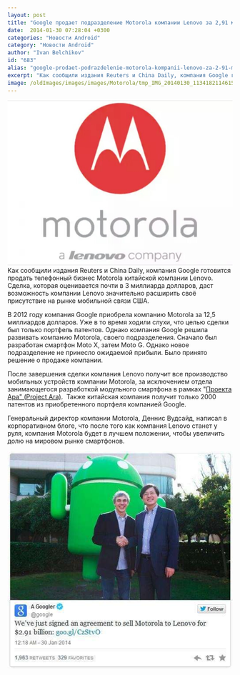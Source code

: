 ```yaml
---
layout: post
title: "Google продает подразделение Motorola компании Lenovo за 2,91 миллиардов долларов"
date:  2014-01-30 07:28:04 +0300
categories: "Новости Android"
category: "Новости Android"
author: "Ivan Belchikov"
id: "683"
alias: "google-prodaet-podrazdelenie-motorola-kompanii-lenovo-za-2-91-milliardov-dollarov"
excerpt: "Как сообщили издания Reuters и China Daily, компания Google готовится продать телефонный бизнес Motorola китайской компании Lenovo. Сделка, которая оценивается почти в 3 миллиарда долларов, даст возможность компании Lenovo значительно расширить своё присутствие на рынке мобильной связи США."
image: /oldImages/images/images/Motorola/tmp_IMG_20140130_1134182114615293.jpg
---
```

<img  src="/oldImages/images/images/Motorola/tmp_IMG_20140130_1134182114615293.jpg" alt="Motorola теперь часть Lenovo" />
Как сообщили издания Reuters и China Daily, компания Google готовится продать телефонный бизнес Motorola китайской компании Lenovo. Сделка, которая оценивается почти в 3 миллиарда долларов, даст возможность компании Lenovo значительно расширить своё присутствие на рынке мобильной связи США.


В 2012 году компания Google приобрела компанию Motorola за 12,5 миллиардов долларов. Уже в то время ходили слухи, что целью сделки был только портфель патентов. Однако компания Google решила развивать компанию Motorola, своего подразделения. Сначало был разработан смартфон Moto X, затем Moto G. Однако новое подразделение не принесло ожидаемой прибыли. Было принято решение о продаже компании.

После завершения сделки компания Lenovo получит все производство мобильных устройств компании Motorola, за исключением отдела занимающегося разработкой модульного смартфона в рамках "<a href="index.php?option=com_content&amp;view=article&amp;id=641&amp;catid=8&amp;Itemid=102">Проекта Ара" (Project Ara)</a>.  Также китайская компания получит только 2000 патентов из приобретенного портфеля компанией Google.

Генеральный директор компании Motorola, Деннис Вудсайд, написал в корпоративном блоге, что после того как компания Lenovo станет у руля, компания Motorola будет в лучшем положении, чтобы увеличить долю на мировом рынке смартфонов.

<img  src="/oldImages/images/images/Motorola/tmp_id1631644_img_2-1257305121.png" alt=" Заключение договора о продаже" />

 
